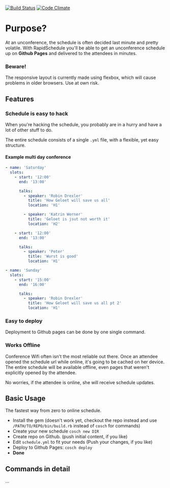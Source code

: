 [![Build Status](https://travis-ci.org/robin-drexler/cosch.svg?branch=master)](https://travis-ci.org/robin-drexler/rapid-schedule)
[![Code Climate](https://codeclimate.com/github/robin-drexler/cosch/badges/gpa.svg)](https://codeclimate.com/github/robin-drexler/rapid-schedule)
# Purpose?

At an unconference, the schedule is often decided last minute and pretty volatile.
With RapidSchedule you'll be able to get an unconference schedule up on **Github Pages** and delivered to the attendees in minutes.

### Beware!
The responsive layout is currently made using flexbox, which will cause problems in older browsers.
Use at own risk.

## Features

### Schedule is easy to hack

When you're hacking the schedule, you probably are in a hurry and have a lot of other stuff to do.

The entire schedule consists of a single `.yml` file, with a flexible, yet easy structure.

#### Example multi day conference

```yml
- name: 'Saturday'
  slots:
    - start: '12:00'
      end: '13:00'

      talks:
        - speaker: 'Robin Drexler'
          title: 'How Geloet will save us all'
          location: 'H1'

        - speaker: 'Katrin Werner'
          title: 'Geloet is jsut not worth it'
          location: 'H2'

    - start: '12:00'
      end: '13:00'

      talks:
        - speaker: 'Peter'
          title: 'Wurst is good'
          location: 'H1'

- name: 'Sunday'
  slots:
    - start: '15:00'
      end: '16:00'

      talks:
        - speaker: 'Robin Drexler'
          title: 'How Geloet will save us all pt 2'
          location: 'H1'


```

### Easy to deploy

Deployment to Github pages can be done by one single command.

### Works Offline

Conference Wifi often isn't the most reliable out there.
Once an attendee opened the schedule url while online, it's going to be cached on her device.
The entire schedule will be available offline, even pages that weren't explicitly opened by the attendee.

No worries, if the attendee is online, she will receive schedule updates.


## Basic Usage
The fastest way from zero to online schedule.

* Install the gem (doesn't work yet, checkout the repo instead and use `/PATH/TO/REPO/bin/build.rb` instead of `cosch` for commands)
* Create your new schedule `cosch new DIR`
* Create repo on Github. (push initial content, if you like)
* Edit `schedule.yml` to fit your needs (Push your changes, if you like)
* Deploy to Github Pages: `cosch deploy`
* **Done**

## Commands in detail
...



